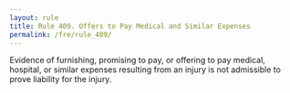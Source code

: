 ```yaml
---
layout: rule
title: Rule 409. Offers to Pay Medical and Similar Expenses
permalink: /fre/rule_409/
---
```


Evidence of furnishing, promising to pay, or offering to pay medical, hospital, or similar expenses resulting from an injury is not admissible to prove liability for the injury.

